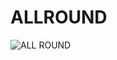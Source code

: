 # ALLROUND

![ALL ROUND](https://github.com/user-attachments/assets/0a487a63-411f-45a9-a681-93232346b1b0)
